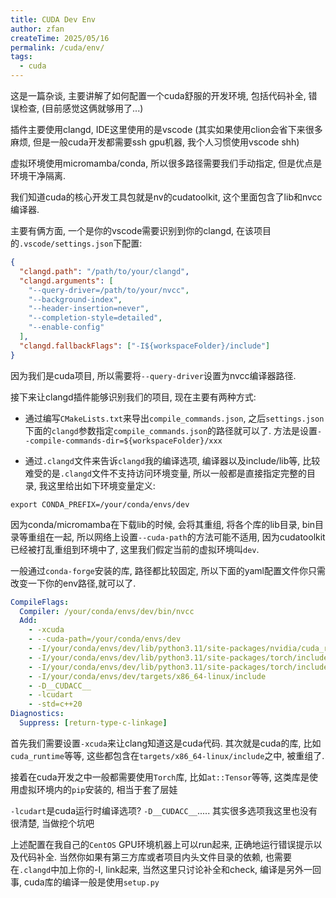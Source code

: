 ```yaml
---
title: CUDA Dev Env
author: zfan
createTime: 2025/05/16
permalink: /cuda/env/
tags:
  - cuda
---
```


这是一篇杂谈, 主要讲解了如何配置一个cuda舒服的开发环境, 包括代码补全, 错误检查, (目前感觉这俩就够用了...)

插件主要使用clangd, IDE这里使用的是vscode (其实如果使用clion会省下来很多麻烦, 但是一般cuda开发都需要ssh gpu机器, 我个人习惯使用vscode shh)

虚拟环境使用micromamba/conda, 所以很多路径需要我们手动指定, 但是优点是环境干净隔离.

我们知道cuda的核心开发工具包就是nv的cudatoolkit, 这个里面包含了lib和nvcc编译器.

主要有俩方面, 一个是你的vscode需要识别到你的clangd, 在该项目的`.vscode/settings.json`下配置:

```json
{
  "clangd.path": "/path/to/your/clangd",
  "clangd.arguments": [
    "--query-driver=/path/to/your/nvcc",
    "--background-index",
    "--header-insertion=never",
    "--completion-style=detailed",
    "--enable-config"
  ],
  "clangd.fallbackFlags": ["-I${workspaceFolder}/include"]
}
```

因为我们是cuda项目, 所以需要将`--query-driver`设置为nvcc编译器路径.

接下来让clangd插件能够识别我们的项目, 现在主要有两种方式:

- 通过编写`CMakeLists.txt`来导出`compile_commands.json`, 之后`settings.json`下面的`clangd`参数指定`compile_commands.json`的路径就可以了. 方法是设置`--compile-commands-dir=${workspaceFolder}/xxx`

- 通过`.clangd`文件来告诉`clangd`我的编译选项, 编译器以及include/lib等, 比较难受的是`.clangd`文件不支持访问环境变量, 所以一般都是直接指定完整的目录, 我这里给出如下环境变量定义:

```shell
export CONDA_PREFIX=/your/conda/envs/dev
```

因为conda/micromamba在下载lib的时候, 会将其重组, 将各个库的lib目录, bin目录等重组在一起, 所以网络上设置`--cuda-path`的方法可能不适用, 因为cudatoolkit已经被打乱重组到环境中了, 这里我们假定当前的虚拟环境叫`dev`.

一般通过`conda-forge`安装的库, 路径都比较固定, 所以下面的yaml配置文件你只需改变一下你的env路径,就可以了.

```yaml
CompileFlags:
  Compiler: /your/conda/envs/dev/bin/nvcc
  Add:
    - -xcuda
    - --cuda-path=/your/conda/envs/dev
    - -I/your/conda/envs/dev/lib/python3.11/site-packages/nvidia/cuda_runtime/include
    - -I/your/conda/envs/dev/lib/python3.11/site-packages/torch/include
    - -I/your/conda/envs/dev/lib/python3.11/site-packages/torch/include/torch/csrc/api/include
    - -I/your/conda/envs/dev/targets/x86_64-linux/include
    - -D__CUDACC__
    - -lcudart
    - -std=c++20
Diagnostics:
  Suppress: [return-type-c-linkage]
```

首先我们需要设置`-xcuda`来让clang知道这是cuda代码. 其次就是cuda的库, 比如`cuda_runtime`等等, 这些都包含在`targets/x86_64-linux/include`之中, 被重组了.

接着在cuda开发之中一般都需要使用`Torch`库, 比如`at::Tensor`等等, 这类库是使用虚拟环境内的`pip`安装的, 相当于套了层娃

`-lcudart`是cuda运行时编译选项? `-D__CUDACC__`..... 其实很多选项我这里也没有很清楚, 当做挖个坑吧

上述配置在我自己的`CentOS` GPU环境机器上可以run起来, 正确地运行错误提示以及代码补全. 当然你如果有第三方库或者项目内头文件目录的依赖, 也需要在`.clangd`中加上你的-I, link起来, 当然这里只讨论补全和check, 编译是另外一回事, cuda库的编译一般是使用`setup.py`
